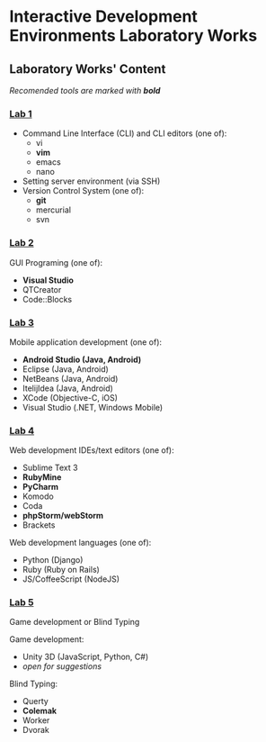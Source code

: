 # Interactive Development Environments Laboratory Works

## Laboratory Works' Content

_Recomended tools are marked with **bold**_

### [Lab 1](https://github.com/TUM-FAF/IDE/blob/master/MIDPS_LAB_1.md)
- Command Line Interface (CLI) and CLI editors (one of):
  - vi
  - **vim**
  - emacs
  - nano
- Setting server environment (via SSH)
- Version Control System (one of):
  - **git**
  - mercurial
  - svn

### [Lab 2](https://github.com/TUM-FAF/IDE/blob/master/MIDPS_LAB_2.md)
GUI Programing (one of):
  - **Visual Studio**
  - QTCreator
  - Code::Blocks

### [Lab 3](https://github.com/TUM-FAF/IDE/blob/master/MIDPS_LAB_3.md)
Mobile application development (one of):
  - **Android Studio (Java, Android)**
  - Eclipse (Java, Android)
  - NetBeans (Java, Android)
  - ItelijIdea (Java, Android)
  - XCode (Objective-C, iOS)
  - Visual Studio (.NET, Windows Mobile)

### [Lab 4](https://github.com/TUM-FAF/IDE/blob/master/MIDPS_LAB_4.md)
Web development IDEs/text editors (one of):
  - Sublime Text 3
  - **RubyMine**
  - **PyCharm**
  - Komodo
  - Coda
  - **phpStorm/webStorm**
  - Brackets

Web development languages (one of):
  - Python (Django)
  - Ruby (Ruby on Rails)
  - JS/CoffeeScript (NodeJS)

### [Lab 5](https://github.com/TUM-FAF/IDE/blob/master/MIDPS_LAB_5.md)
Game development or Blind Typing

Game development:
  - Unity 3D (JavaScript, Python, C#)
  - _open for suggestions_

Blind Typing:
  - Querty
  - **Colemak**
  - Worker
  - Dvorak

